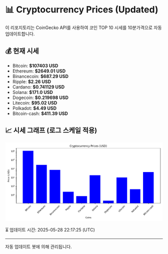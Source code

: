 
# 📊 Cryptocurrency Prices (Updated)

이 리포지토리는 CoinGecko API를 사용하여 코인 TOP 10 시세를 10분가격으로 자동 업데이트합니다.

## 💰 현재 시세
- Bitcoin: **$107403 USD**
- Ethereum: **$2649.01 USD**
- Binancecoin: **$687.29 USD**
- Ripple: **$2.26 USD**
- Cardano: **$0.741129 USD**
- Solana: **$171.0 USD**
- Dogecoin: **$0.219698 USD**
- Litecoin: **$95.02 USD**
- Polkadot: **$4.49 USD**
- Bitcoin-cash: **$411.39 USD**

## 📈 시세 그래프 (로그 스케일 적용)
![Crypto Prices](crypto_prices.png)

⏳ 업데이트 시간: 2025-05-28 22:17:25 (UTC)

---
자동 업데이트 봇에 의해 관리됩니다.
